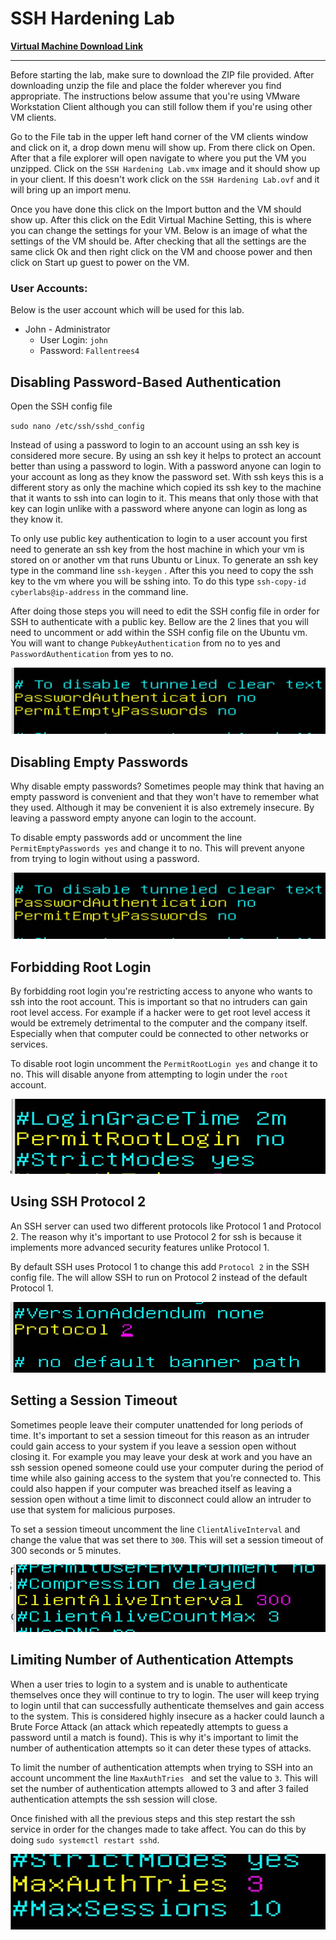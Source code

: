 # SSH Hardening Lab

**[Virtual Machine Download Link](https://drive.google.com/file/d/1U4osXUWvy-8-l_oP_Cs8HiVIPt3mfiDx/view?usp=sharing)**

------

Before starting the lab, make sure to download the ZIP file provided. After downloading unzip the file and place the folder wherever you find appropriate. The instructions below assume that you're using VMware Workstation Client although you can still follow them if you're using other VM clients.

Go to the File tab in the upper left hand corner of the VM clients window and click on it, a drop down menu will show up. From there click on Open. After that a file explorer will open navigate to where you put the VM you unzipped. Click on the `SSH Hardening Lab.vmx` image and it should show up in your client. If this doesn't work click on the `SSH Hardening Lab.ovf` and it will bring up an import menu. 

Once you have done this click on the Import button and the VM should show up. After this click on the Edit Virtual Machine Setting, this is where you can change the settings for your VM. Below is an image of what the settings of the VM should be. After checking that all the settings are the same click Ok and then right click on the VM and choose power and then click on Start up guest to power on the VM.



### User Accounts:

Below is the user account which will be used for this lab.

- John - Administrator
  - User Login: `john`
  - Password: `Fallentrees4`



## Disabling Password-Based Authentication

Open the SSH config file

`sudo nano /etc/ssh/sshd_config` 

Instead of using a password to login to an account using an ssh key is considered more secure. By using an ssh key it helps to protect an account better than using a password to login. With a password anyone can login to your account as long as they know the password set. With ssh keys this is a different story as only the machine which copied its ssh key to the machine that it wants to ssh into can login to it. This means that only those with that key can login unlike with a password where anyone can login as long as they know it.

To only use public key authentication to login to a user account you first need to generate an ssh key from the host machine in which your vm is stored on or another vm that runs Ubuntu or Linux. To generate an ssh key type in the command line `ssh-keygen` . After this you need to copy the ssh key to the vm where you will be sshing into. To do this type `ssh-copy-id cyberlabs@ip-address` in the command line. 

After doing those steps you will need to edit the SSH config file in order for SSH to authenticate with a public key. Bellow are the 2 lines that you will need to uncomment or add within   the SSH config file on the Ubuntu vm. You will want to change `PubkeyAuthentication` from no to yes and `PasswordAuthentication` from yes to no.

![](https://github.com/liamb8/capstone/blob/main/Labs/SSH%20Hardening/Pictures/PasswordAuth.JPG)



## Disabling Empty Passwords

Why disable empty passwords? Sometimes people may think that having an empty password is convenient and that they won't have to remember what they used. Although it may be convenient it is also extremely insecure. By leaving a password empty anyone can login to the account.

To disable empty passwords add or uncomment the line `PermitEmptyPasswords yes` and change it to no. This will prevent anyone from trying to login without using a password.

![](https://github.com/liamb8/capstone/blob/main/Labs/SSH%20Hardening/Pictures/PasswordAuth.JPG)



## Forbidding Root Login

By forbidding root login you're restricting access to anyone who wants to ssh into the root account. This is important so that no intruders can gain root level access. For example if a hacker were to get root level access it would be extremely detrimental to the computer and the company itself. Especially when that computer could be connected to other networks or services.

To disable root login uncomment the `PermitRootLogin yes` and change it to no. This will disable anyone from attempting to login under the `root` account.

![](https://github.com/liamb8/capstone/blob/main/Labs/SSH%20Hardening/Pictures/PermitRootLogin.JPG)



## Using SSH Protocol 2

An SSH server can used two different protocols like Protocol 1 and Protocol 2. The reason why it's important to use Protocol 2 for ssh is because it implements more advanced security features unlike Protocol 1. 

By default SSH uses Protocol 1 to change this add `Protocol 2` in the SSH config file. The will allow SSH to run on Protocol 2 instead of the default Protocol 1.

![](https://github.com/liamb8/capstone/blob/main/Labs/SSH%20Hardening/Pictures/Protocol.JPG)



## Setting a Session Timeout

Sometimes people leave their computer unattended for long periods of time. It's important to set a session timeout for this reason as an intruder could gain access to your system if you leave a session open without closing it. For example you may leave your desk at work and you have an ssh session opened someone could use your computer during the period of time while also gaining access to the system that you're connected to. This could also happen if your computer was breached itself as leaving a session open without a time limit to disconnect could allow an intruder to use that system for malicious purposes.

To set a session timeout uncomment the line `ClientAliveInterval` and change the value that was set there to `300`. This will set a session timeout of 300 seconds or 5 minutes.

![](https://github.com/liamb8/capstone/blob/main/Labs/SSH%20Hardening/Pictures/ClientAliveInt.JPG)



## Limiting Number of Authentication Attempts

When a user tries to login to a system and is unable to authenticate themselves once they will continue to try to login. The user will keep trying to login until that can successfully authenticate themselves and gain access to the system. This is considered highly insecure as a hacker could launch a Brute Force Attack (an attack which repeatedly attempts to guess a password until a match is found). This is why it's important to limit the number of authentication attempts so it can deter these types of attacks. 

To limit the number of authentication attempts when trying to SSH into an account uncomment the line `MaxAuthTries ` and set the value to `3`. This will set the number of authentication attempts allowed to 3 and after 3 failed authentication attempts the ssh session will close.

Once finished with all the previous steps and this step restart the ssh service in order for the changes made to take affect. You can do this by doing `sudo systemctl restart sshd`. 

![](https://github.com/liamb8/capstone/blob/main/Labs/SSH%20Hardening/Pictures/MaxAuth.JPG)

